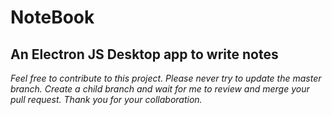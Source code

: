 # NoteBook

## An Electron JS Desktop app to write notes

*Feel free to contribute to this project. Please never try to update the master branch. Create a child branch and wait for me to review and merge your pull request. Thank you for your collaboration.*
